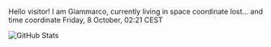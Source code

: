 Hello visitor! I am Giammarco, currently living in space coordinate lost... and time coordinate Friday, 8 October, 02:21 CEST

![GitHub Stats](https://github-readme-stats.vercel.app/api?username=grcasanova)
